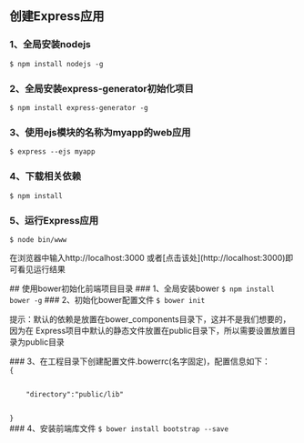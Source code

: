 ## 创建Express应用
### 1、全局安装nodejs
<code>$ npm install nodejs -g</code>
### 2、全局安装express-generator初始化项目
<code>$ npm install express-generator -g</code>
### 3、使用ejs模块的名称为myapp的web应用
<code>$ express --ejs myapp</code>
### 4、下载相关依赖
<code>$ npm install</code>
### 5、运行Express应用
<code>$ node bin/www</code>
<p>在浏览器中输入http://localhost:3000
或者[点击该处](http://localhost:3000)即可看见运行结果</p>
## 使用bower初始化前端项目目录
### 1、全局安装bower
<code>$ npm install bower -g</code>
### 2、初始化bower配置文件
<code>$ bower init</code>
<p>提示：默认的依赖是放置在bower_components目录下，这并不是我们想要的，因为在 Express项目中默认的静态文件放置在public目录下，所以需要设置放置目录为public目录</p>
### 3、在工程目录下创建配置文件.bowerrc(名字固定)，配置信息如下：
<code>
{
<br>
	"directory":"public/lib"
<br>
}
</code>
### 4、安装前端库文件
<code>$ bower install bootstrap --save</code>
